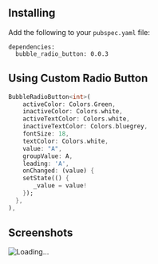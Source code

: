 
## Installing

Add the following to your `pubspec.yaml` file:

    dependencies:
      bubble_radio_button: 0.0.3


## Using Custom Radio Button


```dart
BubbleRadioButton<int>(
    activeColor: Colors.Green,
    inactiveColor: Colors.white,
    activeTextColor: Colors.white,
    inactiveTextColor: Colors.bluegrey,
    fontSize: 18,
    textColor: Colors.white,
    value: "A",
    groupValue: A,
    leading: 'A',
    onChanged: (value) {
    setState(() {
       _value = value!
    });
  },
),
```

## Screenshots

<img src="https://raw.githubusercontent.com/abdulmanafpfassal/content/master/radiobutton.jpg" alt="Loading...">


